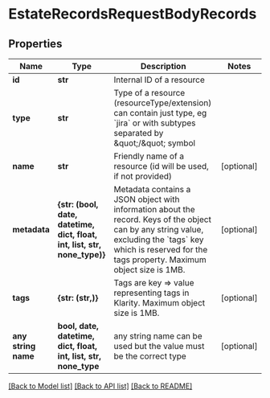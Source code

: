 # EstateRecordsRequestBodyRecords


## Properties
Name | Type | Description | Notes
------------ | ------------- | ------------- | -------------
**id** | **str** | Internal ID of a resource | 
**type** | **str** | Type of a resource (resourceType/extension) can contain just type, eg &#x60;jira&#x60; or with subtypes separated by \&quot;/\&quot; symbol | 
**name** | **str** | Friendly name of a resource (id will be used, if not provided) | [optional] 
**metadata** | **{str: (bool, date, datetime, dict, float, int, list, str, none_type)}** | Metadata contains a JSON object with information about the record. Keys of the object can by any string value, excluding the &#x60;tags&#x60; key which is reserved for the tags property. Maximum object size is 1MB.  | [optional] 
**tags** | **{str: (str,)}** | Tags are key &#x3D;&gt; value representing tags in Klarity. Maximum object size is 1MB. | [optional] 
**any string name** | **bool, date, datetime, dict, float, int, list, str, none_type** | any string name can be used but the value must be the correct type | [optional]

[[Back to Model list]](../README.md#documentation-for-models) [[Back to API list]](../README.md#documentation-for-api-endpoints) [[Back to README]](../README.md)


